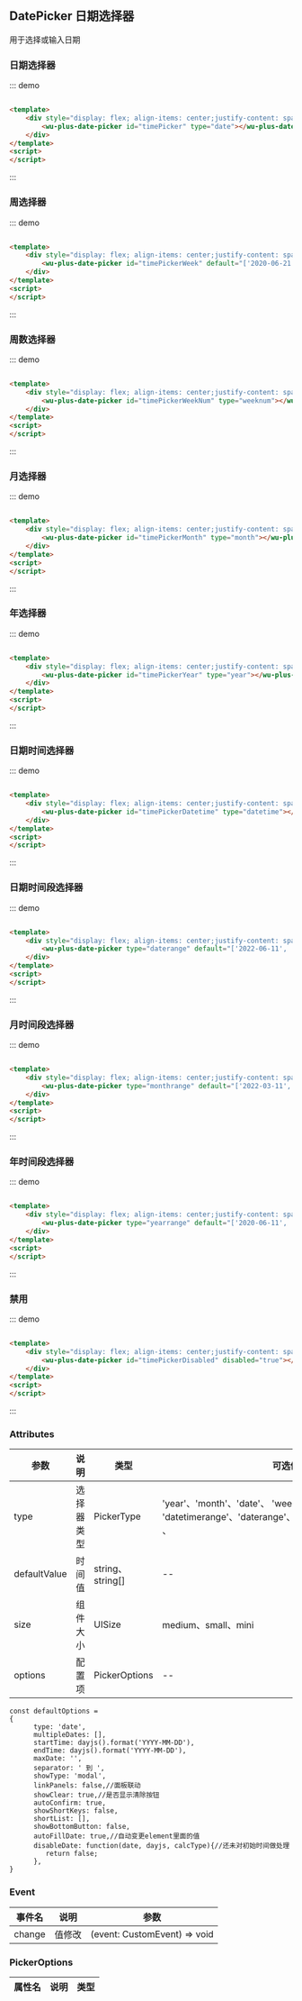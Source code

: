 ## DatePicker 日期选择器

用于选择或输入日期

### 日期选择器

::: demo

```html

<template>
    <div style="display: flex; align-items: center;justify-content: space-evenly;padding: 16px">
        <wu-plus-date-picker id="timePicker" type="date"></wu-plus-date-picker>
    </div>
</template>
<script>
</script>
```

:::

### 周选择器

::: demo

```html

<template>
    <div style="display: flex; align-items: center;justify-content: space-evenly;padding: 16px">
        <wu-plus-date-picker id="timePickerWeek" default="['2020-06-21', '2022-06-27']" type="week"></wu-plus-date-picker>
    </div>
</template>
<script>
</script>
```

:::

### 周数选择器

::: demo

```html

<template>
    <div style="display: flex; align-items: center;justify-content: space-evenly;padding: 16px">
        <wu-plus-date-picker id="timePickerWeekNum" type="weeknum"></wu-plus-date-picker>
    </div>
</template>
<script>
</script>
```

:::

### 月选择器

::: demo

```html

<template>
    <div style="display: flex; align-items: center;justify-content: space-evenly;padding: 16px">
        <wu-plus-date-picker id="timePickerMonth" type="month"></wu-plus-date-picker>
    </div>
</template>
<script>
</script>
```

:::

### 年选择器

::: demo

```html

<template>
    <div style="display: flex; align-items: center;justify-content: space-evenly;padding: 16px">
        <wu-plus-date-picker id="timePickerYear" type="year"></wu-plus-date-picker>
    </div>
</template>
<script>
</script>
```

:::

### 日期时间选择器

::: demo

```html

<template>
    <div style="display: flex; align-items: center;justify-content: space-evenly;padding: 16px">
        <wu-plus-date-picker id="timePickerDatetime" type="datetime"></wu-plus-date-picker>
    </div>
</template>
<script>
</script>
```

:::

### 日期时间段选择器

::: demo

```html

<template>
    <div style="display: flex; align-items: center;justify-content: space-evenly;padding: 16px">
        <wu-plus-date-picker type="daterange" default="['2022-06-11', '2022-06-16']" id="timePickerDaterange"></wu-plus-date-picker>
    </div>
</template>
<script>
</script>
```

:::

### 月时间段选择器

::: demo

```html

<template>
    <div style="display: flex; align-items: center;justify-content: space-evenly;padding: 16px">
        <wu-plus-date-picker type="monthrange" default="['2022-03-11', '2022-06-16']" id="timePickerManthrange"></wu-plus-date-picker>
    </div>
</template>
<script>
</script>
```

:::

### 年时间段选择器

::: demo

```html

<template>
    <div style="display: flex; align-items: center;justify-content: space-evenly;padding: 16px">
        <wu-plus-date-picker type="yearrange" default="['2020-06-11', '2022-06-16']" id="timePickeryearrange"></wu-plus-date-picker>
    </div>
</template>
<script>
</script>
```

:::

### 禁用

::: demo

```html

<template>
    <div style="display: flex; align-items: center;justify-content: space-evenly;padding: 16px">
        <wu-plus-date-picker id="timePickerDisabled" disabled="true"></wu-plus-date-picker>
    </div>
</template>
<script>
</script>
```

:::

### Attributes

| 参数      | 说明    | 类型      | 可选值       | 默认值   |
|---------- |-------- |---------- |-------------  |-------- |
| type | 选择器类型 | PickerType | 'year'、'month'、'date'、 'week'、'datetime'、、<br> 'datetimerange'、'daterange'、'monthrange'、'yearrange' 、 <br> | date |
| defaultValue | 时间值 | string、string[] | -- | -- |
| size | 组件大小 | UISize | medium、small、mini | mini |
| options | 配置项 | PickerOptions | -- | defaultOptions |

```
const defaultOptions = 
{
      type: 'date',
      multipleDates: [],
      startTime: dayjs().format('YYYY-MM-DD'),
      endTime: dayjs().format('YYYY-MM-DD'),
      maxDate: '',
      separator: ' 到 ',
      showType: 'modal',
      linkPanels: false,//面板联动
      showClear: true,//是否显示清除按钮
      autoConfirm: true,
      showShortKeys: false,
      shortList: [],
      showBottomButton: false,
      autoFillDate: true,//自动变更element里面的值
      disableDate: function(date, dayjs, calcType){//还未对初始时间做处理
         return false;
      },
}
```

### Event

| 事件名      | 说明    | 参数     | 
|---------- |-------- |---------- |
| change | 值修改 | (event: CustomEvent) => void |

### PickerOptions

| 属性名      | 说明    |类型 |
|---------- |-------- |-------- |
